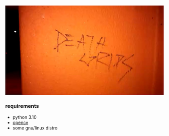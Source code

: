 ![](./death_grips.jpg)

### requirements

- python 3.10
- [opencv](https://opencv.org/)
- some gnu/linux distro
